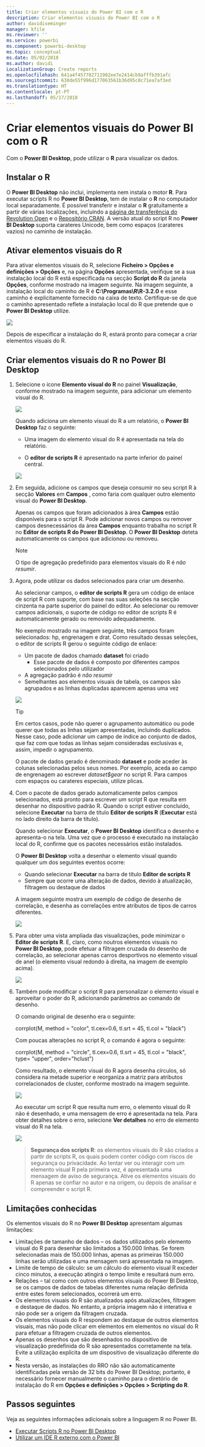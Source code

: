 ```yaml
---
title: Criar elementos visuais do Power BI com o R
description: Criar elementos visuais do Power BI com o R
author: davidiseminger
manager: kfile
ms.reviewer: ''
ms.service: powerbi
ms.component: powerbi-desktop
ms.topic: conceptual
ms.date: 05/02/2018
ms.author: davidi
LocalizationGroup: Create reports
ms.openlocfilehash: 641a4f457782711902ee7e2414cb9afffb391afc
ms.sourcegitcommit: 638de55f996d177063561b36d95c8c71ea7af3ed
ms.translationtype: HT
ms.contentlocale: pt-PT
ms.lasthandoff: 05/17/2018
---
```

# <a name="create-power-bi-visuals-using-r"></a>Criar elementos visuais do Power BI com o R
Com o **Power BI Desktop**, pode utilizar o **R** para visualizar os dados.

## <a name="install-r"></a>Instalar o R
O **Power BI Desktop** não inclui, implementa nem instala o motor **R**. Para executar scripts R no **Power BI Desktop**, tem de instalar o **R** no computador local separadamente. É possível transferir e instalar o **R** gratuitamente a partir de várias localizações, incluindo a [página de transferência do Revolution Open](https://mran.revolutionanalytics.com/download/) e o [Repositório CRAN](https://cran.r-project.org/bin/windows/base/). A versão atual do script R no **Power BI Desktop** suporta carateres Unicode, bem como espaços (carateres vazios) no caminho de instalação.

## <a name="enable-r-visuals"></a>Ativar elementos visuais do R
Para ativar elementos visuais do R, selecione **Ficheiro > Opções e definições > Opções** e, na página **Opções** apresentada, verifique se a sua instalação local do R está especificada na secção **Script do R** da janela **Opções**, conforme mostrado na imagem seguinte. Na imagem seguinte, a instalação local do caminho de R é **C:\Programas\R\R-3.2.0** e esse caminho é explicitamente fornecido na caixa de texto. Certifique-se de que o caminho apresentado reflete a instalação local do R que pretende que o **Power BI Desktop** utilize.
   
   ![](media/desktop-r-visuals/r-visuals-2.png)

Depois de especificar a instalação do R, estará pronto para começar a criar elementos visuais do R.

## <a name="create-r-visuals-in-power-bi-desktop"></a>Criar elementos visuais do R no Power BI Desktop
1. Selecione o ícone **Elemento visual do R** no painel **Visualização**, conforme mostrado na imagem seguinte, para adicionar um elemento visual do R.
   
   ![](media/desktop-r-visuals/r-visuals-3.png)

   Quando adiciona um elemento visual do R a um relatório, o **Power BI Desktop** faz o seguinte:
   
   - Uma imagem do elemento visual do R é apresentada na tela do relatório.
   
   - O **editor de scripts R** é apresentado na parte inferior do painel central.
   
   ![](media/desktop-r-visuals/r-visuals-4.png)

2. Em seguida, adicione os campos que deseja consumir no seu script R à secção **Valores** em **Campos** , como faria com qualquer outro elemento visual do **Power BI Desktop**. 
    
    Apenas os campos que foram adicionados à área **Campos** estão disponíveis para o script R. Pode adicionar novos campos ou remover campos desnecessários da área **Campos** enquanto trabalha no script R no **Editor de scripts R do Power BI Desktop**. O **Power BI Desktop** deteta automaticamente os campos que adicionou ou removeu.
   
   > [!NOTE]
   > O tipo de agregação predefinido para elementos visuais do R é *não resumir*.
   > 
   > 
   
3. Agora, pode utilizar os dados selecionados para criar um desenho. 

    Ao selecionar campos, o **editor de scripts R** gera um código de enlace de script R com suporte, com base nas suas seleções na secção cinzenta na parte superior do painel do editor. Ao selecionar ou remover campos adicionais, o suporte de código no editor de scripts R é automaticamente gerado ou removido adequadamente.
   
   No exemplo mostrado na imagem seguinte, três campos foram selecionados: hp, engrenagem e drat. Como resultado dessas seleções, o editor de scripts R gerou o seguinte código de enlace:
   
   * Um pacote de dados chamado **dataset** foi criado
     * Esse pacote de dados é composto por diferentes campos selecionados pelo utilizador
   * A agregação padrão é *não resumir*
   * Semelhantes aos elementos visuais de tabela, os campos são agrupados e as linhas duplicadas aparecem apenas uma vez
   
   ![](media/desktop-r-visuals/r-visuals-5.png)
   
   > [!TIP]
   > Em certos casos, pode não querer o agrupamento automático ou pode querer que todas as linhas sejam apresentadas, incluindo duplicados. Nesse caso, pode adicionar um campo de índice ao conjunto de dados, que faz com que todas as linhas sejam consideradas exclusivas e, assim, impedir o agrupamento.
   > 
   > 
   
   O pacote de dados gerado é denominado **dataset** e pode aceder às colunas selecionadas pelos seus nomes. Por exemplo, aceda ao campo de engrenagem ao escrever *dataset$gear* no script R. Para campos com espaços ou carateres especiais, utilize plicas.

4. Com o pacote de dados gerado automaticamente pelos campos selecionados, está pronto para escrever um script R que resulta em desenhar no dispositivo padrão R. Quando o script estiver concluído, selecione **Executar** na barra de título **Editor de scripts R** (**Executar** está no lado direito da barra de título).
   
    Quando selecionar **Executar**, o **Power BI Desktop** identifica o desenho e apresenta-o na tela. Uma vez que o processo é executado na instalação local do R, confirme que os pacotes necessários estão instalados.
   
   O **Power BI Desktop** volta a desenhar o elemento visual quando qualquer um dos seguintes eventos ocorre:
   
   * Quando selecionar **Executar** na barra de título **Editor de scripts R**
   * Sempre que ocorre uma alteração de dados, devido à atualização, filtragem ou destaque de dados

    A imagem seguinte mostra um exemplo de código de desenho de correlação, e desenha as correlações entre atributos de tipos de carros diferentes.

    ![](media/desktop-r-visuals/r-visuals-6.png)

5. Para obter uma vista ampliada das visualizações, pode minimizar o **Editor de scripts R**. E, claro, como noutros elementos visuais no **Power BI Desktop**, pode efetuar a filtragem cruzada do desenho de correlação, ao selecionar apenas carros desportivos no elemento visual de anel (o elemento visual redondo à direita, na imagem de exemplo acima).

    ![](media/desktop-r-visuals/r-visuals-7.png)

6. Também pode modificar o script R para personalizar o elemento visual e aproveitar o poder do R, adicionando parâmetros ao comando de desenho.

    O comando original de desenho era o seguinte:

    corrplot(M, method = "color",  tl.cex=0.6, tl.srt = 45, tl.col = "black")

    Com poucas alterações no script R, o comando é agora o seguinte:

    corrplot(M, method = "circle", tl.cex=0.6, tl.srt = 45, tl.col = "black", type= "upper", order="hclust")

    Como resultado, o elemento visual do R agora desenha círculos, só considera na metade superior e reorganiza a matriz para atributos correlacionados de cluster, conforme mostrado na imagem seguinte.

    ![](media/desktop-r-visuals/r-visuals-8.png)

    Ao executar um script R que resulta num erro, o elemento visual do R não é desenhado, e uma mensagem de erro é apresentada na tela. Para obter detalhes sobre o erro, selecione **Ver detalhes** no erro de elemento visual do R na tela.

    ![](media/desktop-r-visuals/r-visuals-9.png)

    > **Segurança dos scripts R**: os elementos visuais do R são criados a partir de scripts R, os quais podem conter código com riscos de segurança ou privacidade. Ao tentar ver ou interagir com um elemento visual R pela primeira vez, é apresentada uma mensagem de aviso de segurança. Ative os elementos visuais do R apenas se confiar no autor e na origem, ou depois de analisar e compreender o script R.
    > 
    > 

## <a name="known-limitations"></a>Limitações conhecidas
Os elementos visuais do R no **Power BI Desktop** apresentam algumas limitações:

* Limitações de tamanho de dados – os dados utilizados pelo elemento visual do R para desenhar são limitados a 150.000 linhas. Se forem selecionadas mais de 150.000 linhas, apenas as primeiras 150.000 linhas serão utilizadas e uma mensagem será apresentada na imagem.
* Limite de tempo de cálculo: se um cálculo do elemento visual R exceder cinco minutos, a execução atingirá o tempo limite e resultará num erro.
* Relações – tal como com outros elementos visuais do Power BI Desktop, se os campos de dados de tabelas diferentes numa relação definida entre estes forem selecionados, ocorrerá um erro.
* Os elementos visuais do R são atualizados após atualizações, filtragem e destaque de dados. No entanto, a própria imagem não é interativa e não pode ser a origem da filtragem cruzada.
* Os elementos visuais do R respondem ao destaque de outros elementos visuais, mas não pode clicar em elementos em elementos no visual do R para efetuar a filtragem cruzada de outros elementos.
* Apenas os desenhos que são desenhados no dispositivo de visualização predefinida do R são apresentados corretamente na tela. Evite a utilização explícita de um dispositivo de visualização diferente do R.
* Nesta versão, as instalações do RRO não são automaticamente identificadas pela versão de 32 bits do Power BI Desktop; portanto, é necessário fornecer manualmente o caminho para o diretório de instalação do R em **Opções e definições > Opções > Scripting do R**.

## <a name="next-steps"></a>Passos seguintes
Veja as seguintes informações adicionais sobre a linguagem R no Power BI.

* [Executar Scripts R no Power BI Desktop](desktop-r-scripts.md)
* [Utilizar um IDE R externo com o Power BI](desktop-r-ide.md)

